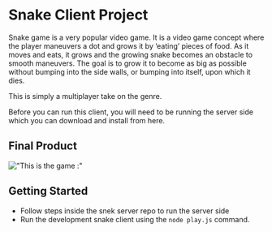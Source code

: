 # Snake Client Project

Snake game is a very popular video game. It is a video game concept where the player maneuvers a dot and grows it by ‘eating’ pieces of food. As it moves and eats, it grows and the growing snake becomes an obstacle to smooth maneuvers. The goal is to grow it to become as big as possible without bumping into the side walls, or bumping into itself, upon which it dies.

This is simply a multiplayer take on the genre.

Before you can run this client, you will need to be running the server side which you can download and install from here. 

## Final Product

!["This is the game :"](<img width="1440" alt="Screen Shot 2021-08-20 at 11 13 24 PM" src="https://user-images.githubusercontent.com/83661028/130308744-8d23acb7-d7f2-4864-8fa1-2259ebb5b467.png">)





## Getting Started

- Follow steps inside the snek server repo to run the server side
- Run the development snake client using the `node play.js` command.